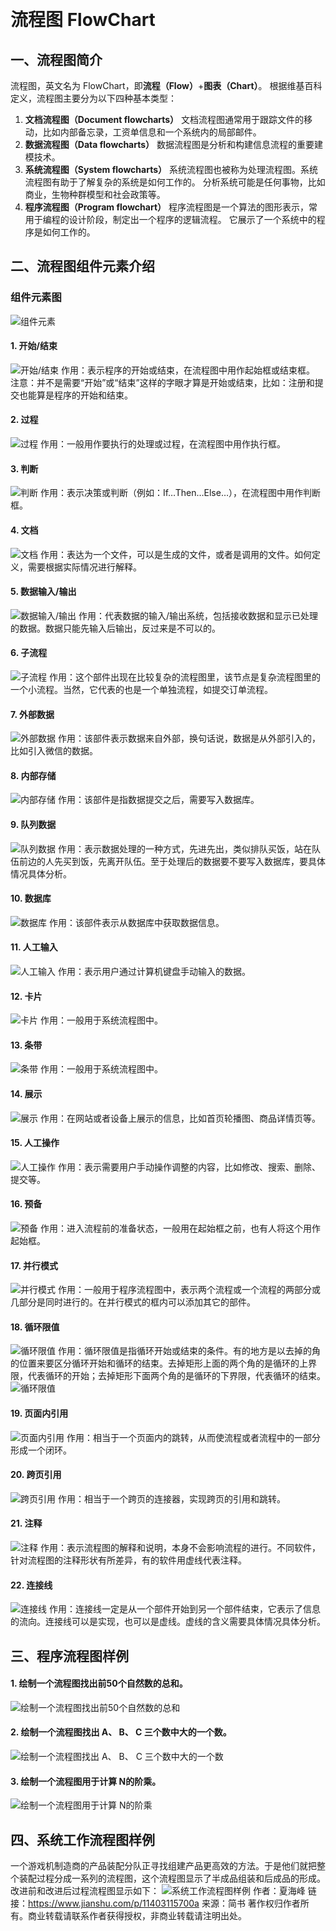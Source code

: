 ​                                            

# **流程图 FlowChart**

## **一、流程图简介**

流程图，英文名为 FlowChart，即**流程（Flow）**+**图表（Chart）**。
 根据维基百科定义，流程图主要分为以下四种基本类型：

1. **文档流程图（Document flowcharts）**
    文档流程图通常用于跟踪文件的移动，比如内部备忘录，工资单信息和一个系统内的局部邮件。
2. **数据流程图（Data flowcharts）**
    数据流程图是分析和构建信息流程的重要建模技术。
3. **系统流程图（System flowcharts）**
    系统流程图也被称为处理流程图。系统流程图有助于了解复杂的系统是如何工作的。
    分析系统可能是任何事物，比如商业，生物种群模型和社会政策等。
4. **程序流程图（Program flowchart）**
    程序流程图是一个算法的图形表示，常用于编程的设计阶段，制定出一个程序的逻辑流程。
    它展示了一个系统中的程序是如何工作的。

## **二、流程图组件元素介绍**

### 组件元素图

![组件元素](Imag/watermark,type_ZmFuZ3poZW5naGVpdGk,shadow_10,text_aHR0cHM6Ly9ibG9nLmNzZG4ubmV0L01hY3JvUGFuZGE=,size_16,color_FFFFFF,t_70.png)

#### 1. 开始/结束

![开始/结束](Imag/20200516141516778.png)
 作用：表示程序的开始或结束，在流程图中用作起始框或结束框。
 注意：并不是需要“开始”或“结束”这样的字眼才算是开始或结束，比如：注册和提交也能算是程序的开始和结束。

#### 2. 过程

![过程](Imag/20200516141715848.png)
 作用：一般用作要执行的处理或过程，在流程图中用作执行框。

#### 3. 判断

![判断](Imag/20200516141752736.png)
 作用：表示决策或判断（例如：If…Then…Else…），在流程图中用作判断框。

#### 4. 文档

![文档](Imag/20200516141825181.png)
 作用：表达为一个文件，可以是生成的文件，或者是调用的文件。如何定义，需要根据实际情况进行解释。

#### 5. 数据输入/输出

![数据输入/输出](Imag/20200516141839624.png)
 作用：代表数据的输入/输出系统，包括接收数据和显示已处理的数据。数据只能先输入后输出，反过来是不可以的。

#### 6. 子流程

![子流程](Imag/2020051614184866.png)
 作用：这个部件出现在比较复杂的流程图里，该节点是复杂流程图里的一个小流程。当然，它代表的也是一个单独流程，如提交订单流程。

#### 7. 外部数据

![外部数据](Imag/20200516141859752.png)
 作用：该部件表示数据来自外部，换句话说，数据是从外部引入的，比如引入微信的数据。

#### 8. 内部存储

![内部存储](Imag/20200516141909411.png)
 作用：该部件是指数据提交之后，需要写入数据库。

#### 9. 队列数据

![队列数据](Imag/20200516141917873.png)
 作用：表示数据处理的一种方式，先进先出，类似排队买饭，站在队伍前边的人先买到饭，先离开队伍。至于处理后的数据要不要写入数据库，要具体情况具体分析。

#### 10. 数据库

![数据库](Imag/20200516141933673.png)
 作用：该部件表示从数据库中获取数据信息。

#### 11. 人工输入

![人工输入](Imag/20200516141943579.png)
 作用：表示用户通过计算机键盘手动输入的数据。

#### 12. 卡片

![卡片](Imag/20200516141959603.png)
 作用：一般用于系统流程图中。

#### 13. 条带

![条带](Imag/20200516142010981.png)
 作用：一般用于系统流程图中。

#### 14. 展示

![展示](Imag/20200516142019184.png)
 作用：在网站或者设备上展示的信息，比如首页轮播图、商品详情页等。

#### 15. 人工操作

![人工操作](Imag/20200516142028655.png)
 作用：表示需要用户手动操作调整的内容，比如修改、搜索、删除、提交等。

#### 16. 预备

![预备](Imag/20200516142035155.png)
 作用：进入流程前的准备状态，一般用在起始框之前，也有人将这个用作起始框。

#### 17. 并行模式

![并行模式](Imag/20200516142040895.png)
 作用：一般用于程序流程图中，表示两个流程或一个流程的两部分或几部分是同时进行的。在并行模式的框内可以添加其它的部件。

#### 18. 循环限值

![循环限值](Imag/20200516142052658.png)
 作用：循环限值是指循环开始或结束的条件。有的地方是以去掉的角的位置来要区分循环开始和循环的结束。去掉矩形上面的两个角的是循环的上界限，代表循环的开始；去掉矩形下面两个角的是循环的下界限，代表循环的结束。
 ![循环限值](Imag/20200516142106115.png)

#### 19. 页面内引用

![页面内引用](Imag/20200516142123425.png)
 作用：相当于一个页面内的跳转，从而使流程或者流程中的一部分形成一个闭环。

#### 20. 跨页引用

![跨页引用](Imag/20200516142132663.png)
 作用：相当于一个跨页的连接器，实现跨页的引用和跳转。

#### 21. 注释

![注释](Imag/20200516142146372.png)
 作用：表示流程图的解释和说明，本身不会影响流程的进行。不同软件，针对流程图的注释形状有所差异，有的软件用虚线代表注释。

#### 22. 连接线

![连接线](Imag/20200516142154805.png)
 作用：连接线一定是从一个部件开始到另一个部件结束，它表示了信息的流向。连接线可以是实现，也可以是虚线。虚线的含义需要具体情况具体分析。

## **三、程序流程图样例**

#### 1. 绘制一个流程图找出前50个自然数的总和。

![绘制一个流程图找出前50个自然数的总和](Imag/watermark,type_ZmFuZ3poZW5naGVpdGk,shadow_10,text_aHR0cHM6Ly9ibG9nLmNzZG4ubmV0L01hY3JvUGFuZGE=,size_16,color_FFFFFF,t_70-20220413094317378.png)

#### 2. 绘制一个流程图找出 A、 B、 C 三个数中大的一个数。

![绘制一个流程图找出 A、 B、 C 三个数中大的一个数](Imag/watermark,type_ZmFuZ3poZW5naGVpdGk,shadow_10,text_aHR0cHM6Ly9ibG9nLmNzZG4ubmV0L01hY3JvUGFuZGE=,size_16,color_FFFFFF,t_70-20220413094317324.png)

#### 3. 绘制一个流程图用于计算 N的阶乘。

![绘制一个流程图用于计算 N的阶乘](Imag/watermark,type_ZmFuZ3poZW5naGVpdGk,shadow_10,text_aHR0cHM6Ly9ibG9nLmNzZG4ubmV0L01hY3JvUGFuZGE=,size_16,color_FFFFFF,t_70-20220413094317349.png)

## **四、系统工作流程图样例**

一个游戏机制造商的产品装配分队正寻找组建产品更高效的方法。于是他们就把整个装配过程分成一系列的流程图，这个流程图显示了半成品组装和后成品的形成。改进前和改进后过程流程图显示如下：
 ![系统工作流程图样例](Imag/watermark,type_ZmFuZ3poZW5naGVpdGk,shadow_10,text_aHR0cHM6Ly9ibG9nLmNzZG4ubmV0L01hY3JvUGFuZGE=,size_16,color_FFFFFF,t_70-20220413094317432.png)
 作者：夏海峰
 链接：https://www.jianshu.com/p/11403115700a
 来源：简书
 著作权归作者所有。商业转载请联系作者获得授权，非商业转载请注明出处。
